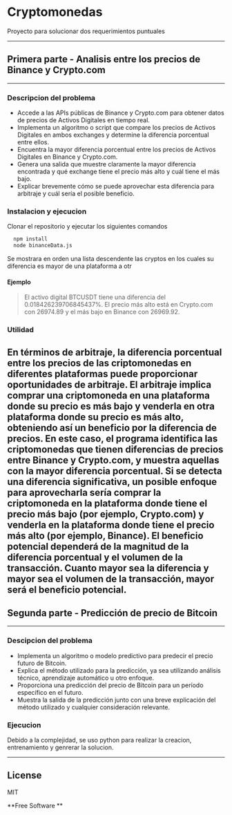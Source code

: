 # Cryptomonedas
Proyecto para solucionar dos requerimientos puntuales

---
## Primera parte - Analisis entre los precios de Binance y Crypto.com
---

### Descripcion del problema

- Accede a las APIs públicas de Binance y Crypto.com para obtener datos de precios de Activos Digitales en tiempo real.
- Implementa un algoritmo o script que compare los precios de Activos Digitales en ambos exchanges y determine la diferencia porcentual entre ellos.
- Encuentra la mayor diferencia porcentual entre los precios de Activos Digitales en Binance y Crypto.com.
- Genera una salida que muestre claramente la mayor diferencia encontrada y qué exchange tiene el precio más alto y cuál tiene el más bajo.
- Explicar brevemente cómo se puede aprovechar esta diferencia para arbitraje y cuál sería el posible beneficio.

### Instalacion y ejecucion 
Clonar el repositorio y ejecutar los siguientes comandos

```bash
  npm install
  node binanceData.js
```

Se mostrara en orden una lista descendente las cryptos en los cuales su diferencia es mayor de una plataforma a otr

#### Ejemplo

> El activo digital BTCUSDT tiene una diferencia del 0.018426239706845437%. El precio más alto está en Crypto.com con 26974.89 y el más bajo en Binance con 26969.92.

### Utilidad

En términos de arbitraje, la diferencia porcentual entre los precios de las criptomonedas en diferentes plataformas puede proporcionar oportunidades de arbitraje. El arbitraje implica comprar una criptomoneda en una plataforma donde su precio es más bajo y venderla en otra plataforma donde su precio es más alto, obteniendo así un beneficio por la diferencia de precios.
En este caso, el programa identifica las criptomonedas que tienen diferencias de precios entre Binance y Crypto.com, y muestra aquellas con la mayor diferencia porcentual. Si se detecta una diferencia significativa, un posible enfoque para aprovecharla sería comprar la criptomoneda en la plataforma donde tiene el precio más bajo (por ejemplo, Crypto.com) y venderla en la plataforma donde tiene el precio más alto (por ejemplo, Binance).
El beneficio potencial dependerá de la magnitud de la diferencia porcentual y el volumen de la transacción. Cuanto mayor sea la diferencia y mayor sea el volumen de la transacción, mayor será el beneficio potencial.
---
## Segunda parte - Predicción de precio de Bitcoin
---

### Descipcion del problema
- Implementa un algoritmo o modelo predictivo para predecir el precio futuro de Bitcoin.
- Explica el método utilizado para la predicción, ya sea utilizando análisis técnico, aprendizaje automático u otro enfoque.
- Proporciona una predicción del precio de Bitcoin para un período específico en el futuro.
- Muestra la salida de la predicción junto con una breve explicación del método utilizado y cualquier consideración relevante.

### Ejecucion
Debido a la complejidad, se uso python para realizar la creacion, entrenamiento y genrerar la solucion.

----
## License

MIT

**Free Software **